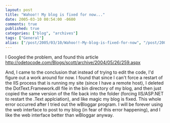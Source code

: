 ```yaml
---
layout: post
title: "Wahoo!! My blog is fixed for now..."
date: 2005-03-10 00:54:00 -0600
comments: true
published: true
categories: ["blog", "archives"]
tags: ["General"]
alias: ["/post/2005/03/10/Wahoo!!-My-blog-is-fixed-for-now", "/post/2005/03/10/wahoo!!-my-blog-is-fixed-for-now"]
---
```

<!-- more -->
<P>I Googled the problem, and found this article <A href="http://odetocode.com/Blogs/scott/archive/2004/05/26/259.aspx">http://odetocode.com/Blogs/scott/archive/2004/05/26/259.aspx</A></P>
<P>And, I came to the conclusion that instead of trying to edit the code, I'd figure out a work around for now. I found that since I can't force a restart of the IIS process that is running my site (since I have a remote host), I deleted the DotText.Framework.dll file in the bin directory of my blog, and then just copied the same version of the file back into the folder (forcing IIS/ASP.NET to restart the .Text applciation), and like magic my blog is fixed. This whole error occurred after I tried out the wBloggar program. I will be forever using the web interface to post to my blog (in fear of this error happening), and I like the web interface better than wBloggar anyway.</P>
